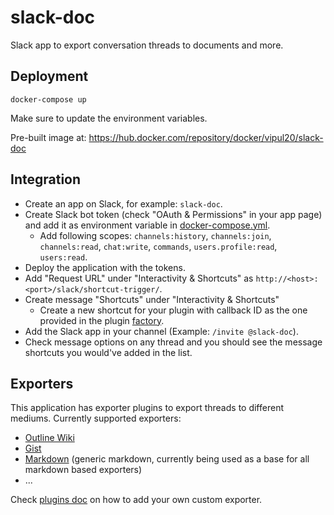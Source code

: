 # slack-doc

Slack app to export conversation threads to documents and more.

## Deployment

```
docker-compose up
```

Make sure to update the environment variables.

Pre-built image at: https://hub.docker.com/repository/docker/vipul20/slack-doc

## Integration

- Create an app on Slack, for example: `slack-doc`.
- Create Slack bot token (check "OAuth & Permissions" in your app page) and add
  it as environment variable in [docker-compose.yml][docker-compose].
    - Add following scopes: `channels:history`, `channels:join`,
      `channels:read`, `chat:write`, `commands`, `users.profile:read`,
      `users:read`.
- Deploy the application with the tokens.
- Add "Request URL" under "Interactivity & Shortcuts" as `http://<host>:<port>/slack/shortcut-trigger/`.
- Create message "Shortcuts" under "Interactivity & Shortcuts"
    - Create a new shortcut for your plugin with callback ID as the one
      provided in the plugin [factory][plugin_factory].
- Add the Slack app in your channel (Example: `/invite @slack-doc`).
- Check message options on any thread and you should see the message shortcuts
  you would've added in the list.

## Exporters

This application has exporter plugins to export threads to different mediums.
Currently supported exporters:

- [Outline Wiki][outline_plugin]
- [Gist][gist_plugin]
- [Markdown][markdown_plugin] (generic markdown, currently being used as a base
  for all markdown based exporters)
- ...

Check [plugins doc][plugins_doc] on how to add your own custom exporter.


[plugin_base]: plugins/base.py
[plugin_map]: slack_doc/factory.py
[plugin_factory]: slack_doc/factory.py
[docker-compose]: docker-compose.yml
[outline_plugin]: plugins/outline.py
[gist_plugin]: plugins/gist.py
[markdown_plugin]: plugins/markdown.py
[plugins_doc]: plugins/README.md
